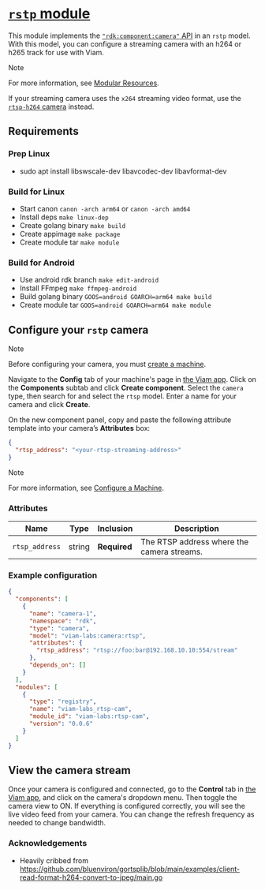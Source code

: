 # [`rstp` module](https://app.viam.com/module/viam-labs/rtsp-cam)

This module implements the [`"rdk:component:camera"` API](https://docs.viam.com/components/camera/) in an `rstp` model.
With this model, you can configure a streaming camera with an h264 or h265 track for use with Viam.

> [!NOTE]
> For more information, see [Modular Resources](https://docs.viam.com/registry/#modular-resources).
>
> If your streaming camera uses the `x264` streaming video format, use the [`rtsp-h264` camera](https://app.viam.com/module/erh/viamrtsp) instead.

## Requirements

### Prep Linux
* sudo apt install libswscale-dev libavcodec-dev libavformat-dev

### Build for Linux
* Start canon `canon -arch arm64` or `canon -arch amd64`
* Install deps `make linux-dep`
* Create golang binary `make build`
* Create appimage `make package`
* Create module tar `make module`

### Build for Android
* Use android rdk branch `make edit-android`
* Install FFmpeg `make ffmpeg-android`
* Build golang binary `GOOS=android GOARCH=arm64 make build`
* Create module tar `GOOS=android GOARCH=arm64 make module`

## Configure your `rstp` camera

> [!NOTE]
> Before configuring your camera, you must [create a machine](https://docs.viam.com/manage/fleet/machines/#add-a-new-machine).

Navigate to the **Config** tab of your machine's page in [the Viam app](https://app.viam.com).
Click on the **Components** subtab and click **Create component**.
Select the `camera` type, then search for and select the `rtsp` model.
Enter a name for your camera and click **Create**.

On the new component panel, copy and paste the following attribute template into your camera’s **Attributes** box:

```json
{
  "rtsp_address": "<your-rtsp-streaming-address>"
}
```

> [!NOTE]
> For more information, see [Configure a Machine](https://docs.viam.com/manage/configuration/).

### Attributes

| Name | Type | Inclusion | Description |
| ---- | ---- | --------- | ----------- |
| `rtsp_address` | string | **Required** | The RTSP address where the camera streams. |

### Example configuration 

``` json
{
  "components": [
    {
      "name": "camera-1",
      "namespace": "rdk",
      "type": "camera",
      "model": "viam-labs:camera:rtsp",
      "attributes": {
        "rtsp_address": "rtsp://foo:bar@192.168.10.10:554/stream"
      },
      "depends_on": []
    }
  ],
  "modules": [
    {
      "type": "registry",
      "name": "viam-labs_rtsp-cam",
      "module_id": "viam-labs:rtsp-cam",
      "version": "0.0.6"
    }
  ]
}
```

## View the camera stream

Once your camera is configured and connected, go to the **Control** tab in [the Viam app](https://app.viam.com), and click on the camera's dropdown menu.
Then toggle the camera view to ON.
If everything is configured correctly, you will see the live video feed from your camera.
You can change the refresh frequency as needed to change bandwidth.

### Acknowledgements
* Heavily cribbed from https://github.com/bluenviron/gortsplib/blob/main/examples/client-read-format-h264-convert-to-jpeg/main.go

